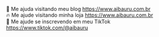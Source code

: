 🐣 Me ajuda visitando meu blog https://www.aibauru.com.br <br />
🔥 Me ajude visitando minha loja  https://www.aibauru.com.br <br />
🥳 Me ajude se inscrevendo em meu  TikTok https://www.tiktok.com/@aibauru <br />

<!--
**jhmendonca/jhmendonca** is a ✨ _special_ ✨ repository because its `README.md` (this file) appears on your GitHub profile.

Here are some ideas to get you started:

- 🔭 I’m currently working on ...
- 🌱 I’m currently learning ...
- 👯 I’m looking to collaborate on ...
- 🤔 I’m looking for help with ...
- 💬 Ask me about ...
- 📫 How to reach me: ...
- 😄 Pronouns: ...
- ⚡ Fun fact: ...
-->
